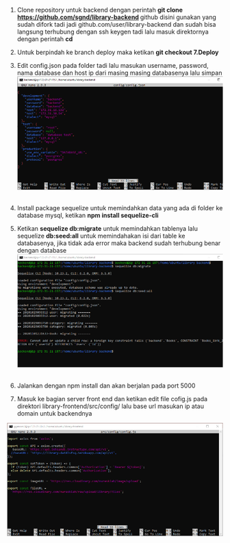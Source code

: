 1. Clone repository untuk backend dengan perintah <b> git clone https://github.com/sgnd/library-backend </b> github disini gunakan yang sudah difork tadi jadi github.com/user/library-backend dan sudah bisa langsung terhubung dengan ssh keygen tadi lalu masuk direktornya dengan perintah <b>cd</b><br>

2. Untuk berpindah ke branch deploy maka ketikan <b> git checkout 7.Deploy</b><br>

3. Edit config.json pada folder tadi lalu masukan username, password, nama database dan host ip dari masing masing databasenya lalu simpan<br>
![1.3.png](https://github.com/GGenom3/DumbWaysDevOps/blob/main/TaskM2/Images/1.3.PNG)<br><br>

4. Install package sequelize untuk memindahkan data yang ada di folder ke database mysql, ketikan <b>npm install sequelize-cli</b><br>

5. Ketikan <b>sequelize db:migrate</b> untuk memindahkan tablenya lalu sequelize <b>db:seed:all</b> untuk memindahakan isi dari table ke databasenya, jika tidak ada error maka backend sudah terhubung benar dengan database<br>
![2.3.png](https://github.com/GGenom3/DumbWaysDevOps/blob/main/TaskM2/Images/2.3.PNG)<br><br>

6. Jalankan dengan npm install dan akan berjalan pada port 5000

7. Masuk ke bagian server front end dan ketikan edit file cofig.js pada direktori library-frontend/src/config/ lalu base url masukan ip atau domain untuk backendnya<br>

![3.3.png](https://github.com/GGenom3/DumbWaysDevOps/blob/main/TaskM2/Images/3.3.PNG)<br><br>
